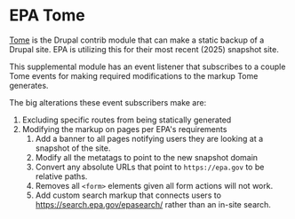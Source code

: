 # EPA Tome

[Tome](https://www.drupal.org/project/tome) is the Drupal contrib module that can make a static backup of a Drupal site. EPA is utilizing this for their most recent (2025) snapshot site.

This supplemental module has an event listener that subscribes to a couple Tome events for making required modifications to the markup Tome generates.

The big alterations these event subscribers make are:
1. Excluding specific routes from being statically generated
2. Modifying the markup on pages per EPA's requirements
   1. Add a banner to all pages notifying users they are looking at a snapshot of the site.
   2. Modify all the metatags to point to the new snapshot domain
   3. Convert any absolute URLs that point to `https://epa.gov` to be relative paths.
   4. Removes all `<form>` elements given all form actions will not work.
   5. Add custom search markup that connects users to https://search.epa.gov/epasearch/ rather than an in-site search.

